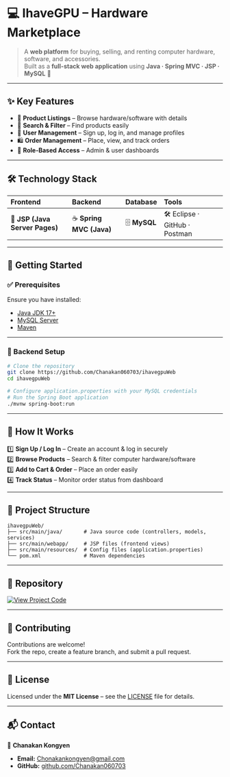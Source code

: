 # 💻 IhaveGPU – Hardware Marketplace  

> A **web platform** for buying, selling, and renting computer hardware, software, and accessories.  
> Built as a **full-stack web application** using **Java · Spring MVC · JSP · MySQL** 🚀  

---

## ✨ Key Features  

- 🛒 **Product Listings** – Browse hardware/software with details  
- 🔎 **Search & Filter** – Find products easily  
- 👤 **User Management** – Sign up, log in, and manage profiles  
- 🛍 **Order Management** – Place, view, and track orders  
- 🔐 **Role-Based Access** – Admin & user dashboards  

---

## 🛠 Technology Stack  

| **Frontend** | **Backend** | **Database** | **Tools** |
| :----------- | :--------- | :----------- | :-------- |
| 🎨 **JSP (Java Server Pages)** | ☕ **Spring MVC (Java)** | 🗄 **MySQL** | 🛠 Eclipse · GitHub · Postman |

---

## 🚀 Getting Started  

### ✅ Prerequisites  

Ensure you have installed:  
- [Java JDK 17+](https://www.oracle.com/java/technologies/javase/jdk17-archive-downloads.html)  
- [MySQL Server](https://dev.mysql.com/downloads/)  
- [Maven](https://maven.apache.org/)  

---

### 🔧 Backend Setup  

```bash
# Clone the repository
git clone https://github.com/Chanakan060703/ihavegpuWeb
cd ihavegpuWeb

# Configure application.properties with your MySQL credentials
# Run the Spring Boot application
./mvnw spring-boot:run
```

---

## 📱 How It Works  

1️⃣ **Sign Up / Log In** – Create an account & log in securely  
2️⃣ **Browse Products** – Search & filter computer hardware/software  
3️⃣ **Add to Cart & Order** – Place an order easily  
4️⃣ **Track Status** – Monitor order status from dashboard  

---

## 📂 Project Structure  

```
ihavegpuWeb/
├── src/main/java/       # Java source code (controllers, models, services)
├── src/main/webapp/     # JSP files (frontend views)
├── src/main/resources/  # Config files (application.properties)
└── pom.xml              # Maven dependencies
```

---

## 🔗 Repository  

[![View Project Code](https://img.shields.io/badge/💻_View_Project_Code-0A66C2?style=for-the-badge&logo=github&logoColor=white)](https://github.com/Chanakan060703/ihavegpuWeb)

---

## 🤝 Contributing  

Contributions are welcome!  
Fork the repo, create a feature branch, and submit a pull request.  

---

## 📜 License  

Licensed under the **MIT License** – see the [LICENSE](LICENSE) file for details.  

---

## 📬 Contact  

👤 **Chanakan Kongyen**  
* **Email:** Chonakankongyen@gmail.com
* **GitHub:** [github.com/Chanakan060703](https://github.com/Chanakan060703)
